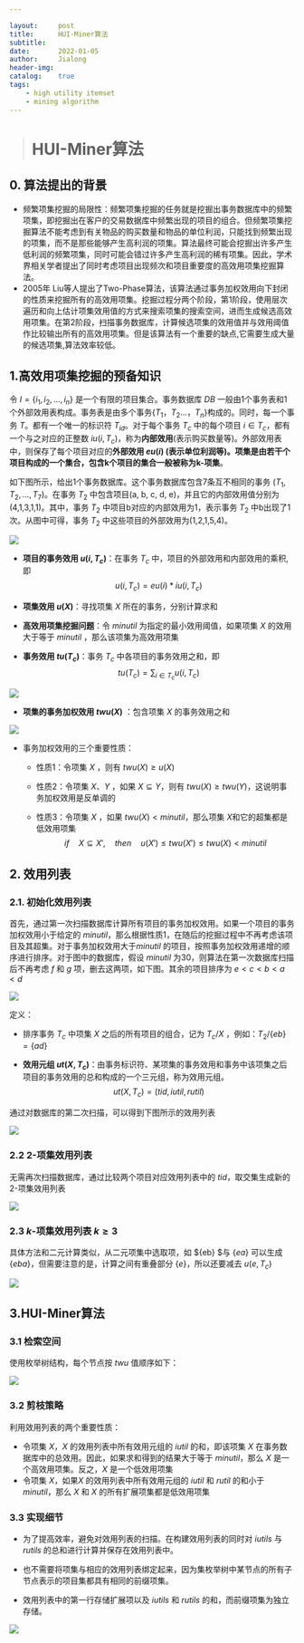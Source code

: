 ```yaml
---

layout:     post
title:      HUI-Miner算法
subtitle:   
date:       2022-01-05
author:     Jialong
header-img: 
catalog: 	true
tags:
    - high utility itemset
    - mining algorithm
---
```


> # HUI-Miner算法



## 0. 算法提出的背景

- 频繁项集挖掘的局限性：频繁项集挖掘的任务就是挖掘出事务数据库中的频繁项集，即挖掘出在客户的交易数据库中频繁出现的项目的组合。但频繁项集挖掘算法不能考虑到有关物品的购买数量和物品的单位利润，只能找到频繁出现的项集，而不是那些能够产生高利润的项集。算法最终可能会挖掘出许多产生低利润的频繁项集，同时可能会错过许多产生高利润的稀有项集。因此，学术界相关学者提出了同时考虑项目出现频次和项目重要度的高效用项集挖掘算法。
- 2005年 Liu等人提出了Two-Phase算法，该算法通过事务加权效用向下封闭的性质来挖掘所有的高效用项集。挖掘过程分两个阶段，第1阶段，使用层次遍历和向上估计项集效用值的方式来搜索项集的搜索空间，进而生成候选高效用项集。在第2阶段，扫描事务数据库，计算候选项集的效用值并与效用阈值作比较输出所有的高效用项集。但是该算法有一个重要的缺点,它需要生成大量的候选项集,算法效率较低。



## 1.高效用项集挖掘的预备知识

令 $I =\{i_1,i_2,…,i_n\}$ 是一个有限的项目集合。事务数据库 $DB$ 一般由1个事务表和1个外部效用表构成。事务表是由多个事务$\{T_1，T_2…，T_n\}$构成的。同时，每一个事务 $T$。都有一个唯一的标识符 $T_{id}$。对于每个事务 $T_c$ 中的每个项目 $i\in T_c$，都有一个与之对应的正整数 $iu(i,T_c)$，称为**内部效用**(表示购买数量等)。外部效用表中，则保存了每个项目对应的**外部效用 **$eu(i)$ (表示单位利润等)。**项集**是由若干个项目构成的一个集合，包含k个项目的集合一般被称为**k-项集**。

如下图所示，给出1个事务数据库。这个事务数据库包含7条互不相同的事务 $(T_1,T_2,...,T_7)$。在事务 $T_2$ 中包含项目(a, b, c, d, e)，并且它的内部效用值分别为(4,1,3,1,1)。其中，事务 $T_2$ 中项目b对应的内部效用为1，表示事务 $T_2$ 中b出现了1次。从图中可得，事务 $T_2$ 中这些项目的外部效用为(1,2,1,5,4)。

![](https://raw.githubusercontent.com/Jialong-c/images/master/Blog/HUI-Miner算法/database.png)

- **项目的事务效用 $u(i,T_c)$**：在事务 $T_c$ 中，项目的外部效用和内部效用的乘积,即
  $$
  u(i,T_c)=eu(i)*iu(i,T_c)
  $$

- **项集效用 $u(X)$**：寻找项集 $X$ 所在的事务，分别计算求和

- **高效用项集挖掘问题**：令 $minutil$ 为指定的最小效用阈值，如果项集 $X$ 的效用大于等于 $minutil$ ，那么该项集为高效用项集

- **事务效用 $tu(T_c)$**：事务 $T_c$ 中各项目的事务效用之和，即
  $$
  tu(T_c)=\sum_{i\in T_c}u(i,T_c)
  $$

![](https://raw.githubusercontent.com/Jialong-c/images/master/Blog/HUI-Miner算法/tu.png)

- **项集的事务加权效用 $twu(X)$** ：包含项集 $X$ 的事务效用之和

![](https://raw.githubusercontent.com/Jialong-c/images/master/Blog/HUI-Miner算法/twu.png)

- 事务加权效用的三个重要性质：
  - 性质1：令项集 $X$ ，则有 $twu(X)\ge u(X)$ 
  
  - 性质2：令项集 $X、 Y$ ，如果 $X\subseteq Y$，则有 $twu(X)\ge twu(Y)$，这说明事务加权效用是反单调的
  
  - 性质3：令项集 $X$​ ，如果 $twu(X)<minutil$​ ，那么项集 $X$​ 和它的超集都是低效用项集
    $$
    if\quad X\subseteq X',\quad then\quad u(X')\leq twu(X')\leq twu(X)<minutil
    $$



## 2. 效用列表

### 2.1. 初始化效用列表

首先，通过第一次扫描数据库计算所有项目的事务加权效用。如果一个项目的事务加权效用小于给定的 $minutil$，那么根据性质1，在随后的挖掘过程中不再考虑该项目及其超集。对于事务加权效用大于$minutil$ 的项目，按照事务加权效用递增的顺序进行排序。对于图中的数据库，假设 $minutil$ 为30，则算法在第一次数据库扫描后不再考虑 $f$ 和 $g$ 项，删去这两项，如下图。其余的项目排序为 $e<c<b<a<d$ 

![](https://raw.githubusercontent.com/Jialong-c/images/master/Blog/HUI-Miner算法/database2.png)

定义：

- 排序事务 $T_c$ 中项集 $X$ 之后的所有项目的组合，记为 $T_c/X$ ，例如：$T_2 / \{eb\}=\{ad\}$

- **效用元组 $ut(X,T_c)$​**：由事务标识符、某项集的事务效用和事务中该项集之后项目的事务效用的总和构成的一个三元组，称为效用元组。
  $$
  ut(X,T_c)=(tid,iutil,rutil)
  $$

通过对数据库的第二次扫描，可以得到下图所示的效用列表

![](https://raw.githubusercontent.com/Jialong-c/images/master/Blog/HUI-Miner算法/效用列表.png)

### 2.2 2-项集效用列表

无需再次扫描数据库，通过比较两个项目对应效用列表中的 $tid$，取交集生成新的2-项集效用列表

![](https://raw.githubusercontent.com/Jialong-c/images/master/Blog/HUI-Miner算法/2项集效用列表.png)

### 2.3 $k$-项集效用列表 $k\ge 3$

具体方法和二元计算类似，从二元项集中选取项，如 $\{eb\} $与 $\{ea\}$ 可以生成 $\{eba\}$，但需要注意的是，计算之间有重叠部分 $\{e\}$，所以还要减去 $u(e, T_c)$

![](https://raw.githubusercontent.com/Jialong-c/images/master/Blog/HUI-Miner算法/3项集效用列表.png)



## 3.HUI-Miner算法

### 3.1 检索空间

使用枚举树结构，每个节点按 $twu$ 值顺序如下：

![](https://raw.githubusercontent.com/Jialong-c/images/master/Blog/HUI-Miner算法/枚举树.png)

### 3.2 剪枝策略

利用效用列表的两个重要性质：

- 令项集 $X$，$X$ 的效用列表中所有效用元组的 $iutil$ 的和，即该项集 $X$ 在事务数据库中的总效用。因此，如果求和得到的结果大于等于 $minutil$，那么 $X$ 是一个高效用项集。反之，$X$ 是一个低效用项集
- 令项集 $X$，如果$X$ 的效用列表中所有效用元组的 $iutil$ 和 $rutil$ 的和小于 $minutil$，那么 $X$ 和 $X$ 的所有扩展项集都是低效用项集

### 3.3 实现细节

- 为了提高效率，避免对效用列表的扫描。在构建效用列表的同时对 $iutils$ 与 $rutils$ 的总和进行计算并保存在效用列表中。

- 也不需要将项集与相应的效用列表绑定起来，因为集枚举树中某节点的所有子节点表示的项目集都具有相同的前缀项集。

- 效用列表中的第一行存储扩展项以及 $iutils$ 和 $rutils$ 的和，而前缀项集为独立存储。

![](https://raw.githubusercontent.com/Jialong-c/images/master/Blog/HUI-Miner算法/效用列表实现.png)
